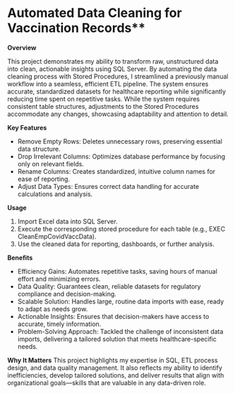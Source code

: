# Automated Data Cleaning for Vaccination Records**

**Overview**

This project demonstrates my ability to transform raw, unstructured data into clean, actionable insights using SQL Server. By automating the data cleaning process with Stored Procedures, I streamlined a previously manual workflow into a seamless, efficient ETL pipeline. The system ensures accurate, standardized datasets for healthcare reporting while significantly reducing time spent on repetitive tasks. While the system requires consistent table structures, adjustments to the Stored Procedures accommodate any changes, showcasing adaptability and attention to detail.

**Key Features**

- Remove Empty Rows: Deletes unnecessary rows, preserving essential data structure.
- Drop Irrelevant Columns: Optimizes database performance by focusing only on relevant fields.
- Rename Columns: Creates standardized, intuitive column names for ease of reporting.
- Adjust Data Types: Ensures correct data handling for accurate calculations and analysis.

**Usage**
1. Import Excel data into SQL Server.
2. Execute the corresponding stored procedure for each table (e.g., EXEC CleanEmpCovidVaccData).
3. Use the cleaned data for reporting, dashboards, or further analysis.

**Benefits**
- Efficiency Gains: Automates repetitive tasks, saving hours of manual effort and minimizing errors.
- Data Quality: Guarantees clean, reliable datasets for regulatory compliance and decision-making.
- Scalable Solution: Handles large, routine data imports with ease, ready to adapt as needs grow.
- Actionable Insights: Ensures that decision-makers have access to accurate, timely information.
- Problem-Solving Approach: Tackled the challenge of inconsistent data imports, delivering a tailored solution that meets healthcare-specific needs.

**Why It Matters**
This project highlights my expertise in SQL, ETL process design, and data quality management. It also reflects my ability to identify inefficiencies, develop tailored solutions, and deliver results that align with organizational goals—skills that are valuable in any data-driven role.





